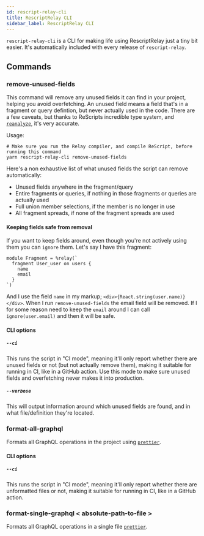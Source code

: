 ```yaml
---
id: rescript-relay-cli
title: RescriptRelay CLI
sidebar_label: RescriptRelay CLI
---
```


`rescript-relay-cli` is a CLI for making life using RescriptRelay just a tiny bit easier. It's automatically included with every release of `rescript-relay`.

## Commands

### remove-unused-fields

This command will remove any unused fields it can find in your project, helping you avoid overfetching. An unused field means a field that's in a fragment or query defintion, but never actually used in the code. There are a few caveats, but thanks to ReScripts incredible type system, and [`reanalyze`](https://github.com/rescript-association/reanalyze), it's very accurate.

Usage:

```
# Make sure you run the Relay compiler, and compile ReScript, before running this command
yarn rescript-relay-cli remove-unused-fields
```

Here's a non exhaustive list of what unused fields the script can remove automatically:

- Unused fields anywhere in the fragment/query
- Entire fragments or queries, if nothing in those fragments or queries are actually used
- Full union member selections, if the member is no longer in use
- All fragment spreads, if none of the fragment spreads are used

#### Keeping fields safe from removal

If you want to keep fields around, even though you're not actively using them you can `ignore` them.
Let's say I have this fragment:
```
module Fragment = %relay(`
  fragment User_user on users {
    name
    email
  }
`)
```

And I use the field `name` in my markup; `<div>{React.string(user.name)}</div>`.
When I run `remove-unused-fields` the email field will be removed.
If I for some reason need to keep the `email` around I can call `ignore(user.email)` and then it will be safe.

#### CLI options

##### `--ci`

This runs the script in "CI mode", meaning it'll only report whether there are unused fields or not (but not actually remove them), making it suitable for running in CI, like in a GitHub action. Use this mode to make sure unused fields and overfetching never makes it into production.

##### `--verbose`

This will output information around which unused fields are found, and in what file/definition they're located.

### format-all-graphql

Formats all GraphQL operations in the project using [`prettier`](https://prettier.io/).

#### CLI options

##### `--ci`

This runs the script in "CI mode", meaning it'll only report whether there are unformatted files or not, making it suitable for running in CI, like in a GitHub action.

### format-single-graphql < absolute-path-to-file >

Formats all GraphQL operations in a single file [`prettier`](https://prettier.io/).
